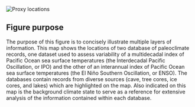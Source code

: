 ![Proxy locations](/assets/proxylocs.png)

## Figure purpose
The purpose of this figure is to concisely illustrate multiple layers of information. This map shows the locations of two database of paleoclimate records, one dataset used to assess variability of a multidecadal index of Pacific Ocean sea surface temperatures (the Interdecadal Pacific Oscillation, or IPO) and the other of an interannual index of Pacific Ocean sea surface temperatures (the El Niño Southern Oscillation, or ENSO). The databases contain records from diverse sources (cave, tree cores, ice cores, and lakes) which are highlighted on the map. Also indicated on this map is the background climate state to serve as a reference for extensive analysis of the information contained within each database. 
